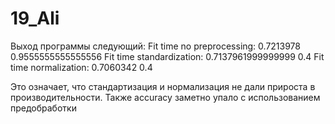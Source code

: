 # 19_Ali
Выход программы следующий:
Fit time no preprocessing: 0.7213978
0.9555555555555556
Fit time standardization: 0.7137961999999999
0.4
Fit time normalization: 0.7060342
0.4

Это означает, что стандартизация и нормализация не дали прироста в производительности.
Также accuracy заметно упало с использованием предобработки
